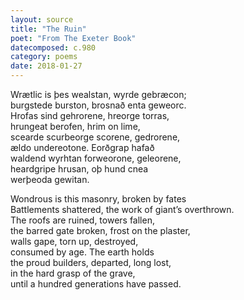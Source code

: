 ```yaml
---
layout: source
title: "The Ruin"
poet: "From The Exeter Book"
datecomposed: c.980
category: poems
date: 2018-01-27
---
```


Wrætlic is þes wealstan, wyrde gebræcon;  
burgstede burston, brosnað enta geweorc.  
Hrofas sind gehrorene, hreorge torras,  
hrungeat berofen, hrim on lime,  
scearde scurbeorge scorene, gedrorene,  
ældo undereotone. Eorðgrap hafað  
waldend wyrhtan forweorone, geleorene,  
heardgripe hrusan, oþ hund cnea  
werþeoda gewitan.

Wondrous is this masonry, broken by fates  
Battlements shattered, the work of giant’s overthrown.  
The roofs are ruined, towers fallen,  
the barred gate broken, frost on the plaster,  
walls gape, torn up, destroyed,  
consumed by age. The earth holds  
the proud builders, departed, long lost,  
in the hard grasp of the grave,   
until a hundred generations have passed.  

